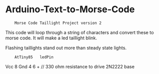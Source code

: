 # Arduino-Text-to-Morse-Code

        Morse Code Taillight Project version 2
 
 This code will loop through a string of characters and convert these
 to morse code. It will make a led taillight blink.
 
 Flashing taillights stand out more than steady state lights.
 
 
        AtTiny85   ledPin
  Vcc      8
  Gnd      4
           6          +      // 330 ohm resistance to drive 2N2222 base
